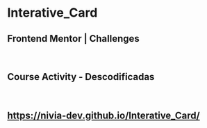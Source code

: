 # Interative_Card
## Frontend Mentor | Challenges
<br>

## Course Activity -  Descodificadas
<br>

## https://nivia-dev.github.io/Interative_Card/
